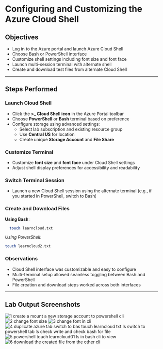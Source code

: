 # Configuring and Customizing the Azure Cloud Shell

## Objectives

- Log in to the Azure portal and launch Azure Cloud Shell
- Choose Bash or PowerShell interface
- Customize shell settings including font size and font face
- Launch multi-session terminal with alternate shell
- Create and download test files from alternate Cloud Shell

---

## Steps Performed

### Launch Cloud Shell

- Click the **>_ Cloud Shell icon** in the Azure Portal toolbar
- Choose **PowerShell** or **Bash** terminal based on preference
- Configure storage using advanced settings:
  - Select lab subscription and existing resource group
  - Use **Central US** for location
  - Create unique **Storage Account** and **File Share**

### Customize Terminal

- Customize **font size** and **font face** under Cloud Shell settings
- Adjust shell display preferences for accessibility and readability

### Switch Terminal Session

- Launch a new Cloud Shell session using the alternate terminal (e.g., if you started in PowerShell, switch to Bash)

### Create and Download Files

**Using Bash**:
```bash
  touch learncloud.txt
```

*Using PowerShell*:
```bash
touch learncloud2.txt
```

### Observations

- Cloud Shell interface was customizable and easy to configure
- Multi-terminal setup allowed seamless toggling between Bash and PowerShell
- File creation and download steps worked across both interfaces

---

## Lab Output Screenshots

![1 create a mount a new storage account to powershell cli](https://github.com/user-attachments/assets/a1a59728-3455-480b-88d0-53e9ea7991b8)
![2 change font size](https://github.com/user-attachments/assets/fe53d76a-972a-4737-8c47-6b27e70ab4df)
![3 change font in cli](https://github.com/user-attachments/assets/b2e301b4-f5eb-4a2f-949b-cc7dab747612)
![4 duplicate azure tab switch to bas touch learncloud txt ls switch to powershell tab ls check write and check bash for file](https://github.com/user-attachments/assets/ddce9c3e-d305-4635-960c-1b2d0d23e498)
![5 powershell touch learncloud01 ls in bash cli to view](https://github.com/user-attachments/assets/d16b222f-cb41-494c-a6d2-f0a1b524c3cc)
![6 download the created file from the other cli](https://github.com/user-attachments/assets/815c4f85-7405-465d-87ee-26bedeccc494)







